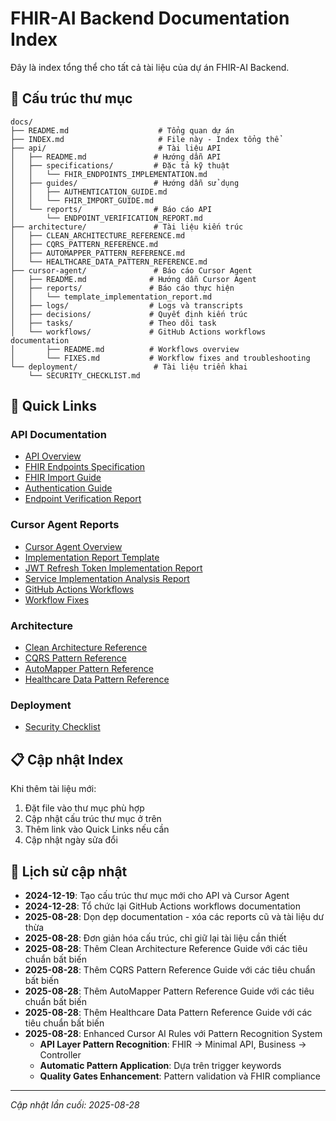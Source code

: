 # FHIR-AI Backend Documentation Index

Đây là index tổng thể cho tất cả tài liệu của dự án FHIR-AI Backend.

## 📁 Cấu trúc thư mục

```
docs/
├── README.md                    # Tổng quan dự án
├── INDEX.md                     # File này - Index tổng thể
├── api/                         # Tài liệu API
│   ├── README.md               # Hướng dẫn API
│   ├── specifications/         # Đặc tả kỹ thuật
│   │   └── FHIR_ENDPOINTS_IMPLEMENTATION.md
│   ├── guides/                 # Hướng dẫn sử dụng
│   │   ├── AUTHENTICATION_GUIDE.md
│   │   └── FHIR_IMPORT_GUIDE.md
│   └── reports/                # Báo cáo API
│       └── ENDPOINT_VERIFICATION_REPORT.md
├── architecture/               # Tài liệu kiến trúc
│   ├── CLEAN_ARCHITECTURE_REFERENCE.md
│   ├── CQRS_PATTERN_REFERENCE.md
│   ├── AUTOMAPPER_PATTERN_REFERENCE.md
│   └── HEALTHCARE_DATA_PATTERN_REFERENCE.md
├── cursor-agent/               # Báo cáo Cursor Agent
│   ├── README.md              # Hướng dẫn Cursor Agent
│   ├── reports/               # Báo cáo thực hiện
│   │   └── template_implementation_report.md
│   ├── logs/                  # Logs và transcripts
│   ├── decisions/             # Quyết định kiến trúc
│   ├── tasks/                 # Theo dõi task
│   └── workflows/             # GitHub Actions workflows documentation
│       ├── README.md          # Workflows overview
│       └── FIXES.md           # Workflow fixes and troubleshooting
└── deployment/                 # Tài liệu triển khai
    └── SECURITY_CHECKLIST.md
```

## 🔗 Quick Links

### API Documentation
- [API Overview](api/README.md)
- [FHIR Endpoints Specification](api/specifications/FHIR_ENDPOINTS_IMPLEMENTATION.md)
- [FHIR Import Guide](api/guides/FHIR_IMPORT_GUIDE.md)
- [Authentication Guide](api/guides/AUTHENTICATION_GUIDE.md)
- [Endpoint Verification Report](api/reports/ENDPOINT_VERIFICATION_REPORT.md)

### Cursor Agent Reports
- [Cursor Agent Overview](cursor-agent/README.md)
- [Implementation Report Template](cursor-agent/reports/template_implementation_report.md)
- [JWT Refresh Token Implementation Report](cursor-agent/reports/jwt_refresh_token_implementation_report.md)
- [Service Implementation Analysis Report](cursor-agent/reports/service_implementation_analysis_report.md)
- [GitHub Actions Workflows](cursor-agent/workflows/README.md)
- [Workflow Fixes](cursor-agent/workflows/FIXES.md)

### Architecture
- [Clean Architecture Reference](architecture/CLEAN_ARCHITECTURE_REFERENCE.md)
- [CQRS Pattern Reference](architecture/CQRS_PATTERN_REFERENCE.md)
- [AutoMapper Pattern Reference](architecture/AUTOMAPPER_PATTERN_REFERENCE.md)
- [Healthcare Data Pattern Reference](architecture/HEALTHCARE_DATA_PATTERN_REFERENCE.md)

### Deployment
- [Security Checklist](deployment/SECURITY_CHECKLIST.md)

## 📋 Cập nhật Index

Khi thêm tài liệu mới:
1. Đặt file vào thư mục phù hợp
2. Cập nhật cấu trúc thư mục ở trên
3. Thêm link vào Quick Links nếu cần
4. Cập nhật ngày sửa đổi

## 📅 Lịch sử cập nhật

- **2024-12-19**: Tạo cấu trúc thư mục mới cho API và Cursor Agent
- **2024-12-28**: Tổ chức lại GitHub Actions workflows documentation
- **2025-08-28**: Dọn dẹp documentation - xóa các reports cũ và tài liệu dư thừa
- **2025-08-28**: Đơn giản hóa cấu trúc, chỉ giữ lại tài liệu cần thiết
- **2025-08-28**: Thêm Clean Architecture Reference Guide với các tiêu chuẩn bất biến
- **2025-08-28**: Thêm CQRS Pattern Reference Guide với các tiêu chuẩn bất biến
- **2025-08-28**: Thêm AutoMapper Pattern Reference Guide với các tiêu chuẩn bất biến
- **2025-08-28**: Thêm Healthcare Data Pattern Reference Guide với các tiêu chuẩn bất biến
- **2025-08-28**: Enhanced Cursor AI Rules với Pattern Recognition System
  - **API Layer Pattern Recognition**: FHIR → Minimal API, Business → Controller
  - **Automatic Pattern Application**: Dựa trên trigger keywords
  - **Quality Gates Enhancement**: Pattern validation và FHIR compliance

---

*Cập nhật lần cuối: 2025-08-28*
